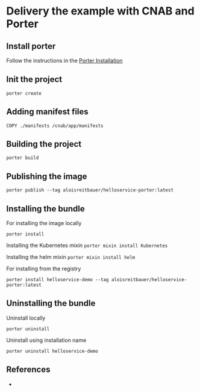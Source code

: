 # Delivery the example with CNAB and Porter

## Install porter

Follow the instructions in the [Porter Installation](https://porter.sh/install/)

## Init the project

```porter create```



## Adding manifest files

```COPY ./manifests /cnab/app/manifests```


## Building the project

```porter build```


## Publishing the image

```porter publish --tag aloisreitbauer/helloservice-porter:latest```


## Installing the bundle

For installing the image locally

```porter install```

Installing the Kubernetes mixin
```porter mixin install Kubernetes```

Installing the helm mixin
```porter mixin install helm```

For installing from the registry

```porter install helloservice-demo --tag aloisreitbauer/helloservice-porter:latest```

## Uninstalling the bundle

Uninstall locally 

```porter uninstall```

Uninstall using installation name

```porter uninstall helloservice-demo```

## References

* 


